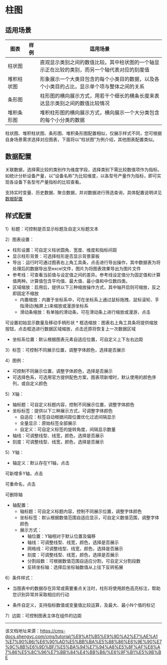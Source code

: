 # 柱图

## 适用场景​

图表| 样例| 适用场景  
---|---|---  
柱状图| | 直观显示类别之间的数值比较。其中柱状图的一个轴显示正在比较的类别，而另一个轴代表对应的刻度值  
堆积柱状图| | 形象展示一个大类目包含的每个小类目的数据，以及各个小类目的占比，显示单个项与整体之间的关系  
条形图| | 柱形图的横向展示方式，用若干个细长的横条长度来表达显示类别之间的数值比较情况  
堆积条形图| | 堆积柱形图的横向展示方式，横向展示一个大分类包含的每个小分类的数据  
  
柱状图、堆积柱状图、条形图、堆积条形图配置相似，仅展示样式不同，您可根据自身场景需求选择对应图表，下面将以“柱状图”为例介绍，其他图表配置类似。

## 数据配置​

关联数据，选择需比较的类别作为维度字段，选择类别下需比较数值项作为指标。如统计分析设备产量，以“设备名称”为比较维度，以各型号产量作为指标，即可实现各设备下各型号产量指标的比较查看。

支持实时变量、历史数据、聚合数据，并对数据进行筛选查询，具体配置说明详见[数据配置](/cms/tutorial/页面管理/搭建分析看板/应用可视化组件/数据配置)

## 样式配置​

1）标题：可控制是否显示标题及自定义标题文本

2）图表设置：

  * 柱形设置：可自定义柱状圆角、宽度、维度和指标间距
  * 显示柱形背景：可选择柱形是否显示背景蒙板
  * 导出：运行时可通过图表右上角工具条，点击进行导出操作，其中数据表为将处理后的数据导出至excel文件，图片为将图表效果导出为图片文件
  * 参考线：可查看当前值与设定值之间的差异。参考线设定值分为固定值和计算值两种。计算值包含平均值、最大值、最小值和中位数四类。
  * 区域缩放：启用后，提供以下三种缩放操作方式，其中轴开启则可缩放，反之即固定不缩放
    * 内置缩放：内置于坐标系中，可在坐标系上通过鼠标拖拽、鼠标滚轮、手指滑动(触屏上)来缩放或漫游坐标系
    * 滑动条缩放：有单独的滑动条，可在滑动条上进行缩放或漫游，点击

可设置初始显示数量及移动手柄形状
    * 框选缩放：图表右上角工具条将提供缩放按钮，点击框选进行数据区域缩放，点击还原将恢复上一次数据区域
  * 坐标系位置：默认根据图表元素自适应位置，可自定义上下左右边距



3）标签：可控制不同展示位置，调整字体颜色，选择是否展示

4）图例：

  * 可控制不同展示位置，调整字体颜色，选择是否展示
  * 可选择色系，可选用官方提供配色方案，图表项新增时，默认使用的颜色序列，或自定义颜色



5）X轴：

  * 轴标题：可自定义标题内容，控制不同展示位置，调整字体颜色
  * 坐标标签：提供以下三种展示方式，可调整字体颜色
    * 自适应：标签自动根据间距位置优化过滤间隔显示
    * 全量显示：原始标签全部展示
    * 自定义：可自定义标签的旋转角度，间隔显示数量
  * 轴线：可调整线型、线宽，颜色，选择是否展示
  * 刻度：可调整线型、线宽，颜色，选择是否展示



5）Y轴：

  * 轴定义：默认存在Y1轴，点击

可新增多Y轴，点击

可重命名，点击

可删除轴
  * 轴配置：
    * 轴标题：可自定义标题内容，控制不同展示位置，调整字体颜色
    * 坐标标签：默认根据数值范围自适应显示，可自定义数值范围，调整字体颜色
    * 展示方式：
      * 轴位置：Y轴相对于默认位置及偏移
      * 轴线：可调整线型、线宽，颜色，选择是否展示
      * 网格线：可调整线型、线宽，颜色，选择是否展示
      * 刻度：可调整线型、线宽，颜色，选择是否展示
      * 分割段数：可根据数值范围自适应分割，可自定义分割段数
      * 反转坐标轴：选择后坐标轴数值从上往下反转拓展



6）条件样式：

  * 当图表中的数据存在异常或需要重点关注时，柱形将使用颜色高亮标注，帮助您识别异常并采取相应的行动

  * 条件自定义，支持指标数值或变量值比较运算，及最大、最小N个值的标记




7）边距：可控制图表主体在组件的边距


---

该文档地址来源：https://cms-docs.shengyc.com/cms/tutorial/%E9%A1%B5%E9%9D%A2%E7%AE%A1%E7%90%86/%E6%90%AD%E5%BB%BA%E5%88%86%E6%9E%90%E7%9C%8B%E6%9D%BF/%E5%BA%94%E7%94%A8%E5%8F%AF%E8%A7%86%E5%8C%96%E7%BB%84%E4%BB%B6/%E6%9F%B1%E5%9B%BE